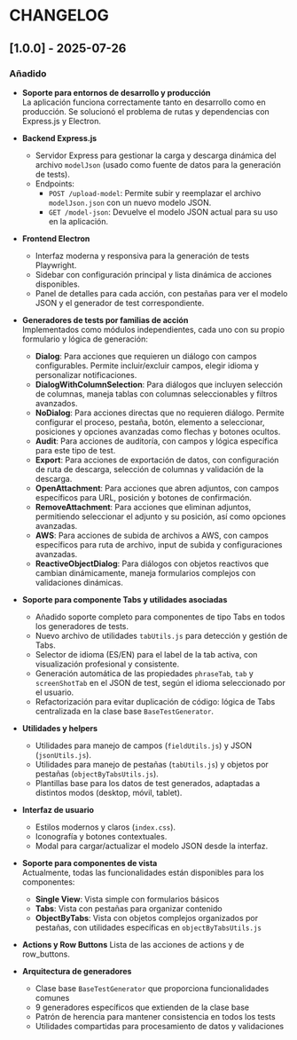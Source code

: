 # CHANGELOG

## [1.0.0] - 2025-07-26

### Añadido

- **Soporte para entornos de desarrollo y producción**  
  La aplicación funciona correctamente tanto en desarrollo como en producción. Se solucionó el problema de rutas y dependencias con Express.js y Electron.

- **Backend Express.js**  
  - Servidor Express para gestionar la carga y descarga dinámica del archivo `modelJson` (usado como fuente de datos para la generación de tests).
  - Endpoints:
    - `POST /upload-model`: Permite subir y reemplazar el archivo `modelJson.json` con un nuevo modelo JSON.
    - `GET /model-json`: Devuelve el modelo JSON actual para su uso en la aplicación.

- **Frontend Electron**  
  - Interfaz moderna y responsiva para la generación de tests Playwright.
  - Sidebar con configuración principal y lista dinámica de acciones disponibles.
  - Panel de detalles para cada acción, con pestañas para ver el modelo JSON y el generador de test correspondiente.

- **Generadores de tests por familias de acción**  
  Implementados como módulos independientes, cada uno con su propio formulario y lógica de generación:
  - **Dialog**: Para acciones que requieren un diálogo con campos configurables. Permite incluir/excluir campos, elegir idioma y personalizar notificaciones.
  - **DialogWithColumnSelection**: Para diálogos que incluyen selección de columnas, maneja tablas con columnas seleccionables y filtros avanzados.
  - **NoDialog**: Para acciones directas que no requieren diálogo. Permite configurar el proceso, pestaña, botón, elemento a seleccionar, posiciones y opciones avanzadas como flechas y botones ocultos.
  - **Audit**: Para acciones de auditoría, con campos y lógica específica para este tipo de test.
  - **Export**: Para acciones de exportación de datos, con configuración de ruta de descarga, selección de columnas y validación de la descarga.
  - **OpenAttachment**: Para acciones que abren adjuntos, con campos específicos para URL, posición y botones de confirmación.
  - **RemoveAttachment**: Para acciones que eliminan adjuntos, permitiendo seleccionar el adjunto y su posición, así como opciones avanzadas.
  - **AWS**: Para acciones de subida de archivos a AWS, con campos específicos para ruta de archivo, input de subida y configuraciones avanzadas.
  - **ReactiveObjectDialog**: Para diálogos con objetos reactivos que cambian dinámicamente, maneja formularios complejos con validaciones dinámicas.

- **Soporte para componente Tabs y utilidades asociadas**  
  - Añadido soporte completo para componentes de tipo Tabs en todos los generadores de tests.
  - Nuevo archivo de utilidades `tabUtils.js` para detección y gestión de Tabs.
  - Selector de idioma (ES/EN) para el label de la tab activa, con visualización profesional y consistente.
  - Generación automática de las propiedades `phraseTab`, `tab` y `screenShotTab` en el JSON de test, según el idioma seleccionado por el usuario.
  - Refactorización para evitar duplicación de código: lógica de Tabs centralizada en la clase base `BaseTestGenerator`.

- **Utilidades y helpers**  
  - Utilidades para manejo de campos (`fieldUtils.js`) y JSON (`jsonUtils.js`).
  - Utilidades para manejo de pestañas (`tabUtils.js`) y objetos por pestañas (`objectByTabsUtils.js`).
  - Plantillas base para los datos de test generados, adaptadas a distintos modos (desktop, móvil, tablet).

- **Interfaz de usuario**  
  - Estilos modernos y claros (`index.css`).
  - Iconografía y botones contextuales.
  - Modal para cargar/actualizar el modelo JSON desde la interfaz.

- **Soporte para componentes de vista**  
  Actualmente, todas las funcionalidades están disponibles para los componentes:
  - **Single View**: Vista simple con formularios básicos
  - **Tabs**: Vista con pestañas para organizar contenido
  - **ObjectByTabs**: Vista con objetos complejos organizados por pestañas, con utilidades específicas en `objectByTabsUtils.js`

- **Actions y Row Buttons**
  Lista de las acciones de actions y de row_buttons.

- **Arquitectura de generadores**
  - Clase base `BaseTestGenerator` que proporciona funcionalidades comunes
  - 9 generadores específicos que extienden de la clase base
  - Patrón de herencia para mantener consistencia en todos los tests
  - Utilidades compartidas para procesamiento de datos y validaciones
  